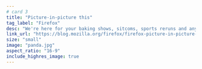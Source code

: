 ```yaml
---
# card 3
title: "Picture-in-picture this"
tag_label: "Firefox"
desc: "We're here for your baking shows, sitcoms, sports reruns and anything else you want to watch on the side, like frolicking red pandas."
link_url: "https://blog.mozilla.org/firefox/firefox-picture-in-picture-for-videos/?utm_source=www.mozilla.org&utm_medium=referral&utm_campaign=homepage&utm_content=card"
size: "small"
image: "panda.jpg"
aspect_ratio: "16-9"
include_highres_image: true
---
```

